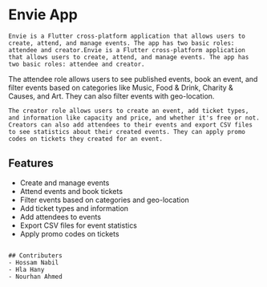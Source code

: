 # Envie App
```
Envie is a Flutter cross-platform application that allows users to create, attend, and manage events. The app has two basic roles: attendee and creator.Envie is a Flutter cross-platform application that allows users to create, attend, and manage events. The app has two basic roles: attendee and creator.
```
The attendee role allows users to see published events, book an event, and filter events based on categories like Music, Food & Drink, Charity & Causes, and Art. They can also filter events with geo-location.
```
The creator role allows users to create an event, add ticket types, and information like capacity and price, and whether it's free or not. Creators can also add attendees to their events and export CSV files to see statistics about their created events. They can apply promo codes on tickets they created for an event.
```

## Features

- Create and manage events
- Attend events and book tickets
- Filter events based on categories and geo-location
- Add ticket types and information
- Add attendees to events
- Export CSV files for event statistics
- Apply promo codes on tickets
```

## Contributers
- Hossam Nabil
- Hla Hany
- Nourhan Ahmed 
